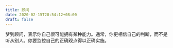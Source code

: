```yaml
---
title: 顾问
date: 2020-02-15T20:54:12+08:00
draft: false
---
```


梦到顾问，表示你自己很可能拥有某种能力。通常，你更相信自己的判断，而不是听从别人。你要监控自己的正确观点得以正确实施。